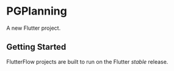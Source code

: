 # PGPlanning

A new Flutter project.

## Getting Started

FlutterFlow projects are built to run on the Flutter _stable_ release.
